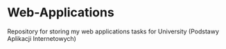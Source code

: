 # Web-Applications
Repository for storing my web applications tasks for University (Podstawy Aplikacji Internetowych)
